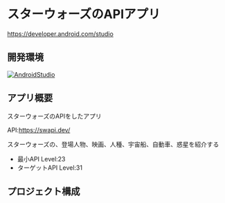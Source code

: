 # スターウォーズのAPIアプリ

https://developer.android.com/studio

## 開発環境
[![AndroidStudio](https://img.shields.io/badge/Android%20Studio-Bumblebee%20%7C%202021.1.1%20Patch%203-blue)](https://developer.android.com/studio/)

## アプリ概要
スターウォーズのAPIをしたアプリ

API:https://swapi.dev/

スターウォーズの、登場人物、映画、人種、宇宙船、自動車、惑星を紹介する


* 最小API Level:23
* ターゲットAPI Level:31

## プロジェクト構成
